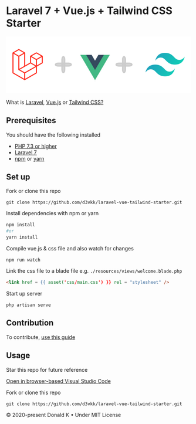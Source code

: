 # Laravel 7 + Vue.js + Tailwind CSS Starter

![Laravel + Vue + Tailwind Logo](https://github.com/d3vkk/laravel-vue-tailwind-starter/blob/master/laravel-vue-tailwind-logo.png)

What is [Laravel,](https://laravel.com/) [Vue.js](https://vuejs.org/) or [Tailwind CSS?](https://tailwindcss.com/)

## Prerequisites

You should have the following installed
 - [PHP 7.3 or higher](https://php.net/)
 - [Laravel 7](https://laravel.com/)
 - [npm](https://npm.com/) or [yarn](https://yarnpkg.com/)

## Set up

Fork or clone this repo
```
git clone https://github.com/d3vkk/laravel-vue-tailwind-starter.git
```

Install dependencies with npm or yarn
```bash
npm install
#or
yarn install
```

Compile vue.js & css file and also watch for changes
```
npm run watch
```

Link the css file to a blade file e.g. `./resources/views/welcome.blade.php`
```html
<link href = {{ asset('css/main.css') }} rel = "stylesheet" />
```

Start up server
```
php artisan serve
```

## Contribution

To contribute, [use this guide](https://github.com/d3vkk/open-source/blob/master/CONTRIBUTING.md)

## Usage

Star this repo for future reference

[Open in browser-based Visual Studio Code](https://vscode.dev/github/d3vkk/laravel-vue-tailwind-starter)

Fork or clone this repo
```
git clone https://github.com/d3vkk/laravel-vue-tailwind-starter.git
```

© 2020-present Donald K • Under MIT License
